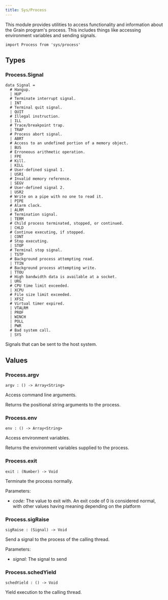 ```yaml
---
title: Sys/Process
---
```


This module provides utilities to access functionality and information about the Grain program's process. This includes things like accessing environment variables and sending signals.

```grain
import Process from 'sys/process'
```

## Types

### Process.**Signal**

```grain
data Signal =
  # Hangup.
  | HUP
  # Terminate interrupt signal.
  | INT
  # Terminal quit signal.
  | QUIT
  # Illegal instruction.
  | ILL
  # Trace/breakpoint trap.
  | TRAP
  # Process abort signal.
  | ABRT
  # Access to an undefined portion of a memory object.
  | BUS
  # Erroneous arithmetic operation.
  | FPE
  # Kill.
  | KILL
  # User-defined signal 1.
  | USR1
  # Invalid memory reference.
  | SEGV
  # User-defined signal 2.
  | USR2
  # Write on a pipe with no one to read it.
  | PIPE
  # Alarm clock.
  | ALRM
  # Termination signal.
  | TERM
  # Child process terminated, stopped, or continued.
  | CHLD
  # Continue executing, if stopped.
  | CONT
  # Stop executing.
  | STOP
  # Terminal stop signal.
  | TSTP
  # Background process attempting read.
  | TTIN
  # Background process attempting write.
  | TTOU
  # High bandwidth data is available at a socket.
  | URG
  # CPU time limit exceeded.
  | XCPU
  # File size limit exceeded.
  | XFSZ
  # Virtual timer expired.
  | VTALRM
  | PROF
  | WINCH
  | POLL
  | PWR
  # Bad system call.
  | SYS
```

Signals that can be sent to the host system.

## Values

### Process.**argv**

```grain
argv : () -> Array<String>
```

Access command line arguments.

Returns the positional string arguments to the process.

### Process.**env**

```grain
env : () -> Array<String>
```

Access environment variables.

Returns the environment variables supplied to the process.

### Process.**exit**

```grain
exit : (Number) -> Void
```

Terminate the process normally.

Parameters:

- *code:* The value to exit with. An exit code of 0 is considered normal, with other values having meaning depending on the platform

### Process.**sigRaise**

```grain
sigRaise : (Signal) -> Void
```

Send a signal to the process of the calling thread.

Parameters:

- *signal:* The signal to send

### Process.**schedYield**

```grain
schedYield : () -> Void
```

Yield execution to the calling thread.
